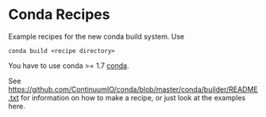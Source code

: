 # Conda Recipes

Example recipes for the new conda build system.  Use

    conda build <recipe directory>

You have to use conda >= 1.7 
[conda](https://github.com/continuumio/conda).

See https://github.com/ContinuumIO/conda/blob/master/conda/builder/README.txt
for information on how to make a recipe, or just look at the examples here.
